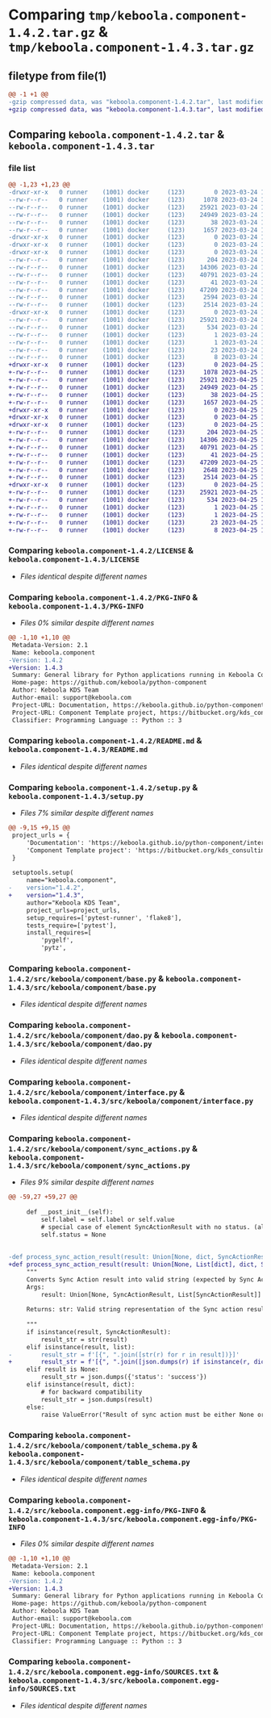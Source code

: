 # Comparing `tmp/keboola.component-1.4.2.tar.gz` & `tmp/keboola.component-1.4.3.tar.gz`

## filetype from file(1)

```diff
@@ -1 +1 @@
-gzip compressed data, was "keboola.component-1.4.2.tar", last modified: Fri Mar 24 10:02:05 2023, max compression
+gzip compressed data, was "keboola.component-1.4.3.tar", last modified: Tue Apr 25 15:06:47 2023, max compression
```

## Comparing `keboola.component-1.4.2.tar` & `keboola.component-1.4.3.tar`

### file list

```diff
@@ -1,23 +1,23 @@
-drwxr-xr-x   0 runner    (1001) docker     (123)        0 2023-03-24 10:02:05.250983 keboola.component-1.4.2/
--rw-r--r--   0 runner    (1001) docker     (123)     1078 2023-03-24 10:01:41.000000 keboola.component-1.4.2/LICENSE
--rw-r--r--   0 runner    (1001) docker     (123)    25921 2023-03-24 10:02:05.250983 keboola.component-1.4.2/PKG-INFO
--rw-r--r--   0 runner    (1001) docker     (123)    24949 2023-03-24 10:01:41.000000 keboola.component-1.4.2/README.md
--rw-r--r--   0 runner    (1001) docker     (123)       38 2023-03-24 10:02:05.250983 keboola.component-1.4.2/setup.cfg
--rw-r--r--   0 runner    (1001) docker     (123)     1657 2023-03-24 10:01:41.000000 keboola.component-1.4.2/setup.py
-drwxr-xr-x   0 runner    (1001) docker     (123)        0 2023-03-24 10:02:05.246983 keboola.component-1.4.2/src/
-drwxr-xr-x   0 runner    (1001) docker     (123)        0 2023-03-24 10:02:05.246983 keboola.component-1.4.2/src/keboola/
-drwxr-xr-x   0 runner    (1001) docker     (123)        0 2023-03-24 10:02:05.250983 keboola.component-1.4.2/src/keboola/component/
--rw-r--r--   0 runner    (1001) docker     (123)      204 2023-03-24 10:01:41.000000 keboola.component-1.4.2/src/keboola/component/__init__.py
--rw-r--r--   0 runner    (1001) docker     (123)    14306 2023-03-24 10:01:41.000000 keboola.component-1.4.2/src/keboola/component/base.py
--rw-r--r--   0 runner    (1001) docker     (123)    40791 2023-03-24 10:01:41.000000 keboola.component-1.4.2/src/keboola/component/dao.py
--rw-r--r--   0 runner    (1001) docker     (123)       41 2023-03-24 10:01:41.000000 keboola.component-1.4.2/src/keboola/component/exceptions.py
--rw-r--r--   0 runner    (1001) docker     (123)    47209 2023-03-24 10:01:41.000000 keboola.component-1.4.2/src/keboola/component/interface.py
--rw-r--r--   0 runner    (1001) docker     (123)     2594 2023-03-24 10:01:41.000000 keboola.component-1.4.2/src/keboola/component/sync_actions.py
--rw-r--r--   0 runner    (1001) docker     (123)     2514 2023-03-24 10:01:41.000000 keboola.component-1.4.2/src/keboola/component/table_schema.py
-drwxr-xr-x   0 runner    (1001) docker     (123)        0 2023-03-24 10:02:05.250983 keboola.component-1.4.2/src/keboola.component.egg-info/
--rw-r--r--   0 runner    (1001) docker     (123)    25921 2023-03-24 10:02:05.000000 keboola.component-1.4.2/src/keboola.component.egg-info/PKG-INFO
--rw-r--r--   0 runner    (1001) docker     (123)      534 2023-03-24 10:02:05.000000 keboola.component-1.4.2/src/keboola.component.egg-info/SOURCES.txt
--rw-r--r--   0 runner    (1001) docker     (123)        1 2023-03-24 10:02:05.000000 keboola.component-1.4.2/src/keboola.component.egg-info/dependency_links.txt
--rw-r--r--   0 runner    (1001) docker     (123)        1 2023-03-24 10:02:05.000000 keboola.component-1.4.2/src/keboola.component.egg-info/not-zip-safe
--rw-r--r--   0 runner    (1001) docker     (123)       23 2023-03-24 10:02:05.000000 keboola.component-1.4.2/src/keboola.component.egg-info/requires.txt
--rw-r--r--   0 runner    (1001) docker     (123)        8 2023-03-24 10:02:05.000000 keboola.component-1.4.2/src/keboola.component.egg-info/top_level.txt
+drwxr-xr-x   0 runner    (1001) docker     (123)        0 2023-04-25 15:06:47.513751 keboola.component-1.4.3/
+-rw-r--r--   0 runner    (1001) docker     (123)     1078 2023-04-25 15:06:30.000000 keboola.component-1.4.3/LICENSE
+-rw-r--r--   0 runner    (1001) docker     (123)    25921 2023-04-25 15:06:47.513751 keboola.component-1.4.3/PKG-INFO
+-rw-r--r--   0 runner    (1001) docker     (123)    24949 2023-04-25 15:06:30.000000 keboola.component-1.4.3/README.md
+-rw-r--r--   0 runner    (1001) docker     (123)       38 2023-04-25 15:06:47.513751 keboola.component-1.4.3/setup.cfg
+-rw-r--r--   0 runner    (1001) docker     (123)     1657 2023-04-25 15:06:30.000000 keboola.component-1.4.3/setup.py
+drwxr-xr-x   0 runner    (1001) docker     (123)        0 2023-04-25 15:06:47.509751 keboola.component-1.4.3/src/
+drwxr-xr-x   0 runner    (1001) docker     (123)        0 2023-04-25 15:06:47.509751 keboola.component-1.4.3/src/keboola/
+drwxr-xr-x   0 runner    (1001) docker     (123)        0 2023-04-25 15:06:47.513751 keboola.component-1.4.3/src/keboola/component/
+-rw-r--r--   0 runner    (1001) docker     (123)      204 2023-04-25 15:06:30.000000 keboola.component-1.4.3/src/keboola/component/__init__.py
+-rw-r--r--   0 runner    (1001) docker     (123)    14306 2023-04-25 15:06:30.000000 keboola.component-1.4.3/src/keboola/component/base.py
+-rw-r--r--   0 runner    (1001) docker     (123)    40791 2023-04-25 15:06:30.000000 keboola.component-1.4.3/src/keboola/component/dao.py
+-rw-r--r--   0 runner    (1001) docker     (123)       41 2023-04-25 15:06:30.000000 keboola.component-1.4.3/src/keboola/component/exceptions.py
+-rw-r--r--   0 runner    (1001) docker     (123)    47209 2023-04-25 15:06:30.000000 keboola.component-1.4.3/src/keboola/component/interface.py
+-rw-r--r--   0 runner    (1001) docker     (123)     2648 2023-04-25 15:06:30.000000 keboola.component-1.4.3/src/keboola/component/sync_actions.py
+-rw-r--r--   0 runner    (1001) docker     (123)     2514 2023-04-25 15:06:30.000000 keboola.component-1.4.3/src/keboola/component/table_schema.py
+drwxr-xr-x   0 runner    (1001) docker     (123)        0 2023-04-25 15:06:47.509751 keboola.component-1.4.3/src/keboola.component.egg-info/
+-rw-r--r--   0 runner    (1001) docker     (123)    25921 2023-04-25 15:06:47.000000 keboola.component-1.4.3/src/keboola.component.egg-info/PKG-INFO
+-rw-r--r--   0 runner    (1001) docker     (123)      534 2023-04-25 15:06:47.000000 keboola.component-1.4.3/src/keboola.component.egg-info/SOURCES.txt
+-rw-r--r--   0 runner    (1001) docker     (123)        1 2023-04-25 15:06:47.000000 keboola.component-1.4.3/src/keboola.component.egg-info/dependency_links.txt
+-rw-r--r--   0 runner    (1001) docker     (123)        1 2023-04-25 15:06:47.000000 keboola.component-1.4.3/src/keboola.component.egg-info/not-zip-safe
+-rw-r--r--   0 runner    (1001) docker     (123)       23 2023-04-25 15:06:47.000000 keboola.component-1.4.3/src/keboola.component.egg-info/requires.txt
+-rw-r--r--   0 runner    (1001) docker     (123)        8 2023-04-25 15:06:47.000000 keboola.component-1.4.3/src/keboola.component.egg-info/top_level.txt
```

### Comparing `keboola.component-1.4.2/LICENSE` & `keboola.component-1.4.3/LICENSE`

 * *Files identical despite different names*

### Comparing `keboola.component-1.4.2/PKG-INFO` & `keboola.component-1.4.3/PKG-INFO`

 * *Files 0% similar despite different names*

```diff
@@ -1,10 +1,10 @@
 Metadata-Version: 2.1
 Name: keboola.component
-Version: 1.4.2
+Version: 1.4.3
 Summary: General library for Python applications running in Keboola Connection environment
 Home-page: https://github.com/keboola/python-component
 Author: Keboola KDS Team
 Author-email: support@keboola.com
 Project-URL: Documentation, https://keboola.github.io/python-component/interface.html
 Project-URL: Component Template project, https://bitbucket.org/kds_consulting_team/cookiecutter-python-component
 Classifier: Programming Language :: Python :: 3
```

### Comparing `keboola.component-1.4.2/README.md` & `keboola.component-1.4.3/README.md`

 * *Files identical despite different names*

### Comparing `keboola.component-1.4.2/setup.py` & `keboola.component-1.4.3/setup.py`

 * *Files 7% similar despite different names*

```diff
@@ -9,15 +9,15 @@
 project_urls = {
     'Documentation': 'https://keboola.github.io/python-component/interface.html',
     'Component Template project': 'https://bitbucket.org/kds_consulting_team/cookiecutter-python-component'
 }
 
 setuptools.setup(
     name="keboola.component",
-    version="1.4.2",
+    version="1.4.3",
     author="Keboola KDS Team",
     project_urls=project_urls,
     setup_requires=['pytest-runner', 'flake8'],
     tests_require=['pytest'],
     install_requires=[
         'pygelf',
         'pytz',
```

### Comparing `keboola.component-1.4.2/src/keboola/component/base.py` & `keboola.component-1.4.3/src/keboola/component/base.py`

 * *Files identical despite different names*

### Comparing `keboola.component-1.4.2/src/keboola/component/dao.py` & `keboola.component-1.4.3/src/keboola/component/dao.py`

 * *Files identical despite different names*

### Comparing `keboola.component-1.4.2/src/keboola/component/interface.py` & `keboola.component-1.4.3/src/keboola/component/interface.py`

 * *Files identical despite different names*

### Comparing `keboola.component-1.4.2/src/keboola/component/sync_actions.py` & `keboola.component-1.4.3/src/keboola/component/sync_actions.py`

 * *Files 9% similar despite different names*

```diff
@@ -59,27 +59,27 @@
 
     def __post_init__(self):
         self.label = self.label or self.value
         # special case of element SyncActionResult with no status. (all other must contain {"status":true}
         self.status = None
 
 
-def process_sync_action_result(result: Union[None, dict, SyncActionResult, List[SyncActionResult]]) -> str:
+def process_sync_action_result(result: Union[None, List[dict], dict, SyncActionResult, List[SyncActionResult]]) -> str:
     """
     Converts Sync Action result into valid string (expected by Sync Action).
     Args:
         result: Union[None, SyncActionResult, List[SyncActionResult]]
 
     Returns: str: Valid string representation of the Sync action result.
 
     """
     if isinstance(result, SyncActionResult):
         result_str = str(result)
     elif isinstance(result, list):
-        result_str = f'[{", ".join([str(r) for r in result])}]'
+        result_str = f'[{", ".join([json.dumps(r) if isinstance(r, dict) else str(r) for r in result])}]'
     elif result is None:
         result_str = json.dumps({'status': 'success'})
     elif isinstance(result, dict):
         # for backward compatibility
         result_str = json.dumps(result)
     else:
         raise ValueError("Result of sync action must be either None or an instance of SyncActionResult "
```

### Comparing `keboola.component-1.4.2/src/keboola/component/table_schema.py` & `keboola.component-1.4.3/src/keboola/component/table_schema.py`

 * *Files identical despite different names*

### Comparing `keboola.component-1.4.2/src/keboola.component.egg-info/PKG-INFO` & `keboola.component-1.4.3/src/keboola.component.egg-info/PKG-INFO`

 * *Files 0% similar despite different names*

```diff
@@ -1,10 +1,10 @@
 Metadata-Version: 2.1
 Name: keboola.component
-Version: 1.4.2
+Version: 1.4.3
 Summary: General library for Python applications running in Keboola Connection environment
 Home-page: https://github.com/keboola/python-component
 Author: Keboola KDS Team
 Author-email: support@keboola.com
 Project-URL: Documentation, https://keboola.github.io/python-component/interface.html
 Project-URL: Component Template project, https://bitbucket.org/kds_consulting_team/cookiecutter-python-component
 Classifier: Programming Language :: Python :: 3
```

### Comparing `keboola.component-1.4.2/src/keboola.component.egg-info/SOURCES.txt` & `keboola.component-1.4.3/src/keboola.component.egg-info/SOURCES.txt`

 * *Files identical despite different names*

